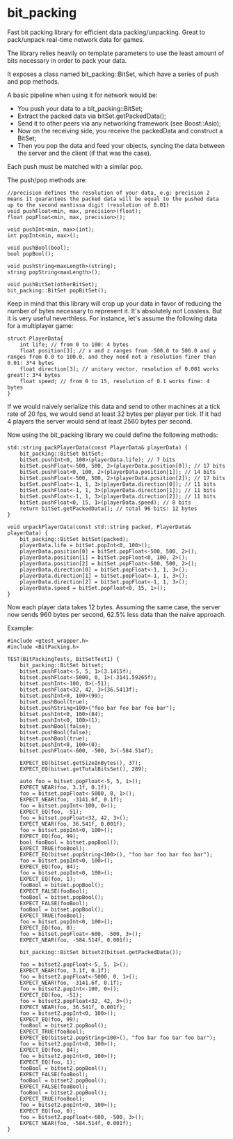 # bit_packing
Fast bit packing library for efficient data packing/unpacking. 
Great to pack/unpack real-time network data for games.

The library relies heavily on template parameters to use the least amount of bits necessary in order to pack your data.

It exposes a class named bit_packing::BitSet, which have a series of push and pop methods.

A basic pipeline when using it for network would be:
- You push your data to a bit_packing::BitSet;
- Extract the packed data via bitSet.getPackedData();
- Send it to other peers via any networking framework (see Boost::Asio);
- Now on the receiving side, you receive the packedData and construct a BitSet;
- Then you pop the data and feed your objects, syncing the data between the server and the client (if that was the case).

Each push must be matched with a similar pop.

The push/pop methods are:
```
//precision defines the resolution of your data, e.g: precision 2 means it guarantees the packed data will be equal to the pushed data up to the second mantissa digit (resolution of 0.01)
void pushFloat<min, max, precision>(float);
float popFloat<min, max, precision>();

void pushInt<min, max>(int);
int popInt<min, max>();

void pushBool(bool);
bool popBool();

void pushString<maxLength>(string);
string popString<maxLength>();

void pushBitSet(otherBitSet);
bit_packing::BitSet popBitSet();
```

Keep in mind that this library will crop up your data in favor of reducing the number of bytes necessary to represent it. It's absolutely not Lossless. But it is very useful neverthless. For instance, let's assume the following data for a multiplayer game:

```
struct PlayerData{
    int life; // from 0 to 100: 4 bytes
    float position[3]; // x and z ranges from -500.0 to 500.0 and y ranges from 0.0 to 100.0, and they need not a resolution finer than 0.01: 3*4 bytes
    float direction[3]; // unitary vector, resolution of 0.001 works great!: 3*4 bytes
    float speed; // from 0 to 15, resolution of 0.1 works fine: 4 bytes
}
```

If we would naively serialize this data and send to other machines at a tick rate of 20 fps, we would send at least 32 bytes per player per tick. If it had 4 players the server would send at least 2560 bytes per second.

Now using the bit_packing library we could define the following methods:
```
std::string packPlayerData(const PlayerData& playerData) {
    bit_packing::BitSet bitSet;
    bitSet.pushInt<0, 100>(playerData.life); // 7 bits
    bitSet.pushFloat<-500, 500, 2>(playerData.position[0]); // 17 bits
    bitSet.pushFloat<0, 100, 2>(playerData.position[1]); // 14 bits
    bitSet.pushFloat<-500, 500, 2>(playerData.position[2]); // 17 bits
    bitSet.pushFloat<-1, 1, 3>(playerData.direction[0]); // 11 bits
    bitSet.pushFloat<-1, 1, 3>(playerData.direction[1]); // 11 bits
    bitSet.pushFloat<-1, 1, 3>(playerData.direction[2]); // 11 bits
    bitSet.pushFloat<0, 15, 1>(playerData.speed); // 8 bits
    return bitSet.getPackedData(); // total 96 bits: 12 bytes
}

void unpackPlayerData(const std::string packed, PlayerData& playerData) {
    bit_packing::BitSet bitSet(packed);
    playerData.life = bitSet.popInt<0, 100>();
    playerData.position[0] = bitSet.popFloat<-500, 500, 2>();
    playerData.position[1] = bitSet.popFloat<0, 100, 2>();
    playerData.position[2] = bitSet.popFloat<-500, 500, 2>();
    playerData.direction[0] = bitSet.popFloat<-1, 1, 3>();
    playerData.direction[1] = bitSet.popFloat<-1, 1, 3>();
    playerData.direction[2] = bitSet.popFloat<-1, 1, 3>();
    playerData.speed = bitSet.popFloat<0, 15, 1>();
}
```

Now each player data takes 12 bytes. Assuming the same case, the server now sends 960 bytes per second, 62.5% less data than the naive approach.

Example:
```
#include <gtest_wrapper.h>
#include <BitPacking.h>

TEST(BitPackingTests, BitSetTest1) {
	bit_packing::BitSet bitset;
	bitset.pushFloat<-5, 5, 1>(3.1415f);
	bitset.pushFloat<-5000, 0, 1>(-3141.59265f);
	bitset.pushInt<-100, 0>(-51);
	bitset.pushFloat<32, 42, 3>(36.5413f);
	bitset.pushInt<0, 100>(99);
	bitset.pushBool(true);
	bitset.pushString<100>("foo bar foo bar foo bar");
	bitset.pushInt<0, 100>(84);
	bitset.pushInt<0, 100>(1);
	bitset.pushBool(false);
	bitset.pushBool(false);
	bitset.pushBool(true);
	bitset.pushInt<0, 100>(0);
	bitset.pushFloat<-600, -500, 3>(-584.514f);

	EXPECT_EQ(bitset.getSizeInBytes(), 37);
	EXPECT_EQ(bitset.getTotalBitsSet(), 289);

	auto foo = bitset.popFloat<-5, 5, 1>();
	EXPECT_NEAR(foo, 3.1f, 0.1f);
	foo = bitset.popFloat<-5000, 0, 1>();
	EXPECT_NEAR(foo, -3141.6f, 0.1f);
	foo = bitset.popInt<-100, 0>();
	EXPECT_EQ(foo, -51);
	foo = bitset.popFloat<32, 42, 3>();
	EXPECT_NEAR(foo, 36.541f, 0.001f);
	foo = bitset.popInt<0, 100>();
	EXPECT_EQ(foo, 99);
	bool fooBool = bitset.popBool();
	EXPECT_TRUE(fooBool);
	EXPECT_EQ(bitset.popString<100>(), "foo bar foo bar foo bar");
	foo = bitset.popInt<0, 100>();
	EXPECT_EQ(foo, 84);
	foo = bitset.popInt<0, 100>();
	EXPECT_EQ(foo, 1);
	fooBool = bitset.popBool();
	EXPECT_FALSE(fooBool);
	fooBool = bitset.popBool();
	EXPECT_FALSE(fooBool);
	fooBool = bitset.popBool();
	EXPECT_TRUE(fooBool);
	foo = bitset.popInt<0, 100>();
	EXPECT_EQ(foo, 0);
	foo = bitset.popFloat<-600, -500, 3>();
	EXPECT_NEAR(foo, -584.514f, 0.001f);

	bit_packing::BitSet bitset2(bitset.getPackedData());

	foo = bitset2.popFloat<-5, 5, 1>();
	EXPECT_NEAR(foo, 3.1f, 0.1f);
	foo = bitset2.popFloat<-5000, 0, 1>();
	EXPECT_NEAR(foo, -3141.6f, 0.1f);
	foo = bitset2.popInt<-100, 0>();
	EXPECT_EQ(foo, -51);
	foo = bitset2.popFloat<32, 42, 3>();
	EXPECT_NEAR(foo, 36.541f, 0.001f);
	foo = bitset2.popInt<0, 100>();
	EXPECT_EQ(foo, 99);
	fooBool = bitset2.popBool();
	EXPECT_TRUE(fooBool);
	EXPECT_EQ(bitset2.popString<100>(), "foo bar foo bar foo bar");
	foo = bitset2.popInt<0, 100>();
	EXPECT_EQ(foo, 84);
	foo = bitset2.popInt<0, 100>();
	EXPECT_EQ(foo, 1);
	fooBool = bitset2.popBool();
	EXPECT_FALSE(fooBool);
	fooBool = bitset2.popBool();
	EXPECT_FALSE(fooBool);
	fooBool = bitset2.popBool();
	EXPECT_TRUE(fooBool);
	foo = bitset2.popInt<0, 100>();
	EXPECT_EQ(foo, 0);
	foo = bitset2.popFloat<-600, -500, 3>();
	EXPECT_NEAR(foo, -584.514f, 0.001f);
}
```